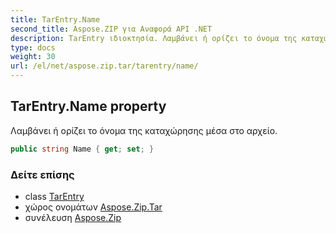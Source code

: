 ```yaml
---
title: TarEntry.Name
second_title: Aspose.ZIP για Αναφορά API .NET
description: TarEntry ιδιοκτησία. Λαμβάνει ή ορίζει το όνομα της καταχώρησης μέσα στο αρχείο.
type: docs
weight: 30
url: /el/net/aspose.zip.tar/tarentry/name/
---
```

## TarEntry.Name property

Λαμβάνει ή ορίζει το όνομα της καταχώρησης μέσα στο αρχείο.

```csharp
public string Name { get; set; }
```

### Δείτε επίσης

* class [TarEntry](../)
* χώρος ονομάτων [Aspose.Zip.Tar](../../tarentry/)
* συνέλευση [Aspose.Zip](../../../)


